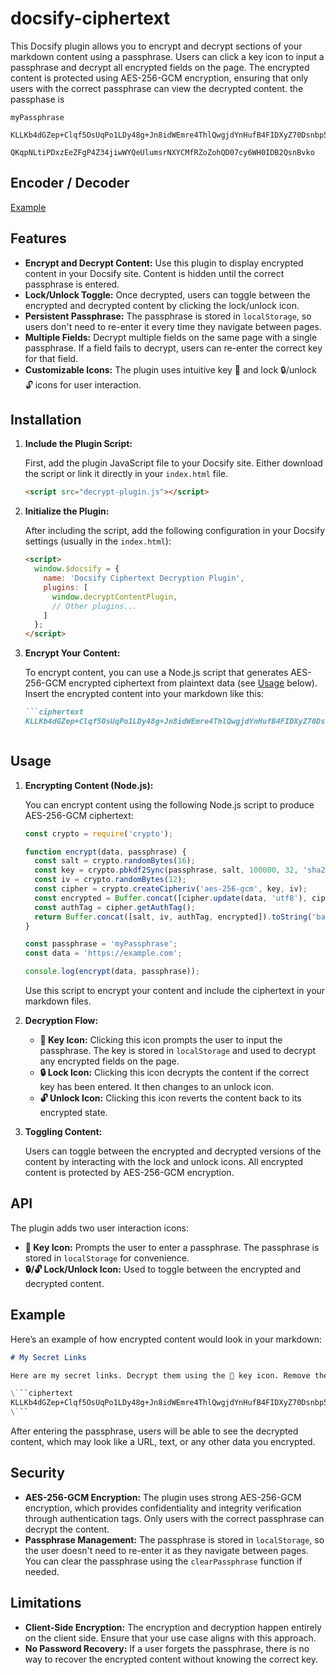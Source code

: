# docsify-ciphertext

This Docsify plugin allows you to encrypt and decrypt sections of your markdown content using a passphrase. Users can click a key icon to input a passphrase and decrypt all encrypted fields on the page. The encrypted content is protected using AES-256-GCM encryption, ensuring that only users with the correct passphrase can view the decrypted content.
the passphase is
```
myPassphrase
```


```ciphertext
KLLKb4dGZep+Clqf5OsUqPo1LDy48g+Jn8idWEmre4ThlQwgjdYnHufB4FIDXyZ70Dsnbp5VbhuHbto4ZfR1
```



```ciphertext
QKqpNLtiPDxzEeZFgP4Z34jiwWYQeUlumsrNXYCMfRZoZohQD07cy6WH0IDB2QsnBvko
```

## Encoder / Decoder 

[Example](./cipher.html ':include :type=iframe width=100% height=600px')


## Features

- **Encrypt and Decrypt Content:** Use this plugin to display encrypted content in your Docsify site. Content is hidden until the correct passphrase is entered.
- **Lock/Unlock Toggle:** Once decrypted, users can toggle between the encrypted and decrypted content by clicking the lock/unlock icon.
- **Persistent Passphrase:** The passphrase is stored in `localStorage`, so users don't need to re-enter it every time they navigate between pages.
- **Multiple Fields:** Decrypt multiple fields on the same page with a single passphrase. If a field fails to decrypt, users can re-enter the correct key for that field.
- **Customizable Icons:** The plugin uses intuitive key 🔑 and lock 🔒/unlock 🔓 icons for user interaction.

## Installation

1. **Include the Plugin Script:**

   First, add the plugin JavaScript file to your Docsify site. Either download the script or link it directly in your `index.html` file.

   ```html
   <script src="decrypt-plugin.js"></script>
   ```

2. **Initialize the Plugin:**

   After including the script, add the following configuration in your Docsify settings (usually in the `index.html`):

   ```html
   <script>
     window.$docsify = {
       name: 'Docsify Ciphertext Decryption Plugin',
       plugins: [
         window.decryptContentPlugin,
         // Other plugins...
       ]
     };
   </script>
   ```

3. **Encrypt Your Content:**

   To encrypt content, you can use a Node.js script that generates AES-256-GCM encrypted ciphertext from plaintext data (see [Usage](#usage) below). Insert the encrypted content into your markdown like this:

   ```markdown
   ```ciphertext
   KLLKb4dGZep+Clqf5OsUqPo1LDy48g+Jn8idWEmre4ThlQwgjdYnHufB4FIDXyZ70Dsnbp5VbhuHbto4ZfR1
   ```
   ```

## Usage

1. **Encrypting Content (Node.js):**

   You can encrypt content using the following Node.js script to produce AES-256-GCM ciphertext:

   ```javascript
   const crypto = require('crypto');

   function encrypt(data, passphrase) {
     const salt = crypto.randomBytes(16);
     const key = crypto.pbkdf2Sync(passphrase, salt, 100000, 32, 'sha256');
     const iv = crypto.randomBytes(12);
     const cipher = crypto.createCipheriv('aes-256-gcm', key, iv);
     const encrypted = Buffer.concat([cipher.update(data, 'utf8'), cipher.final()]);
     const authTag = cipher.getAuthTag();
     return Buffer.concat([salt, iv, authTag, encrypted]).toString('base64');
   }

   const passphrase = 'myPassphrase';
   const data = 'https://example.com';

   console.log(encrypt(data, passphrase));
   ```

   Use this script to encrypt your content and include the ciphertext in your markdown files.

2. **Decryption Flow:**

   - **🔑 Key Icon:** Clicking this icon prompts the user to input the passphrase. The key is stored in `localStorage` and used to decrypt any encrypted fields on the page.
   - **🔒 Lock Icon:** Clicking this icon decrypts the content if the correct key has been entered. It then changes to an unlock icon.
   - **🔓 Unlock Icon:** Clicking this icon reverts the content back to its encrypted state.

3. **Toggling Content:**

   Users can toggle between the encrypted and decrypted versions of the content by interacting with the lock and unlock icons. All encrypted content is protected by AES-256-GCM encryption.

## API

The plugin adds two user interaction icons:

- **🔑 Key Icon:** Prompts the user to enter a passphrase. The passphrase is stored in `localStorage` for convenience.
- **🔒/🔓 Lock/Unlock Icon:** Used to toggle between the encrypted and decrypted content.

## Example

Here’s an example of how encrypted content would look in your markdown:

```markdown
# My Secret Links

Here are my secret links. Decrypt them using the 🔑 key icon. Remove the backslash "\" to make it work

\```ciphertext
KLLKb4dGZep+Clqf5OsUqPo1LDy48g+Jn8idWEmre4ThlQwgjdYnHufB4FIDXyZ70Dsnbp5VbhuHbto4ZfR1
\```

```

After entering the passphrase, users will be able to see the decrypted content, which may look like a URL, text, or any other data you encrypted.

## Security

- **AES-256-GCM Encryption:** The plugin uses strong AES-256-GCM encryption, which provides confidentiality and integrity verification through authentication tags. Only users with the correct passphrase can decrypt the content.
- **Passphrase Management:** The passphrase is stored in `localStorage`, so the user doesn't need to re-enter it as they navigate between pages. You can clear the passphrase using the `clearPassphrase` function if needed.

## Limitations

- **Client-Side Encryption:** The encryption and decryption happen entirely on the client side. Ensure that your use case aligns with this approach.
- **No Password Recovery:** If a user forgets the passphrase, there is no way to recover the encrypted content without knowing the correct key.
